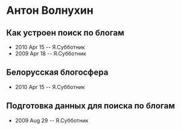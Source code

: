# Антон Волнухин

## Как устроен поиск по блогам
- 2010 Apr 15 -- Я.Субботник    
- 2009 Apr 18 -- Я.Субботник    
## Белорусская блогосфера
- 2010 Apr 15 -- Я.Субботник    
## Подготовка данных для поиска по блогам
- 2009 Aug 29 -- Я.Субботник    
